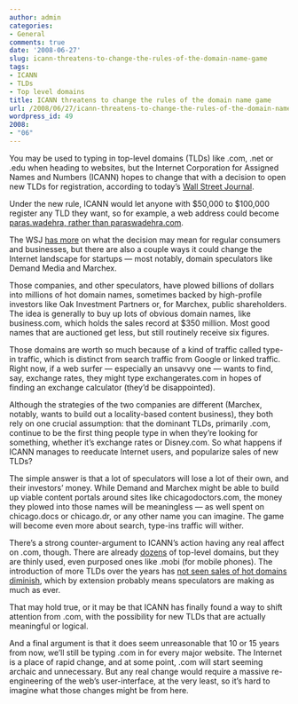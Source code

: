 ```yaml
---
author: admin
categories:
- General
comments: true
date: '2008-06-27'
slug: icann-threatens-to-change-the-rules-of-the-domain-name-game
tags:
- ICANN
- TLDs
- Top level domains
title: ICANN threatens to change the rules of the domain name game
url: /2008/06/27/icann-threatens-to-change-the-rules-of-the-domain-name-game
wordpress_id: 49
2008:
- "06"
---
```



You may be used to typing in top-level domains (TLDs) like .com, .net or .edu when heading to websites, but the Internet Corporation for Assigned Names and Numbers (ICANN) hopes to change that with a decision to open new TLDs for registration, according to today’s [Wall Street Journal](http://online.wsj.com/article/SB121443369987904939.html?mod=googlenews_wsj).  
  
Under the new rule, ICANN would let anyone with $50,000 to $100,000 register any TLD they want, so for example, a web address could become [paras.wadehra, rather than paraswadehra.com](http://venturebeat.com/2008/06/26/icann-threatens-to-change-the-rules-of-the-domain-name-game/).  
  
The WSJ [has more](http://online.wsj.com/article/SB121443369987904939.html?mod=googlenews_wsj) on what the decision may mean for regular consumers and businesses, but there are also a couple ways it could change the Internet landscape for startups — most notably, domain speculators like Demand Media and Marchex.  
  
Those companies, and other speculators, have plowed billions of dollars into millions of hot domain names, sometimes backed by high-profile investors like Oak Investment Partners or, for Marchex, public shareholders. The idea is generally to buy up lots of obvious domain names, like business.com, which holds the sales record at $350 million. Most good names that are auctioned get less, but still routinely receive six figures.  
  
Those domains are worth so much because of a kind of traffic called type-in traffic, which is distinct from search traffic from Google or linked traffic. Right now, if a web surfer — especially an unsavvy one — wants to find, say, exchange rates, they might type exchangerates.com in hopes of finding an exchange calculator (they’d be disappointed).   
  
Although the strategies of the two companies are different (Marchex, notably, wants to build out a locality-based content business), they both rely on one crucial assumption: that the dominant TLDs, primarily .com, continue to be the first thing people type in when they’re looking for something, whether it’s exchange rates or Disney.com. So what happens if ICANN manages to reeducate Internet users, and popularize sales of new TLDs?  
  
The simple answer is that a lot of speculators will lose a lot of their own, and their investors’ money. While Demand and Marchex might be able to build up viable content portals around sites like chicagodoctors.com, the money they plowed into those names will be meaningless — as well spent on chicago.docs or chicago.dr, or any other name you can imagine. The game will become even more about search, type-ins traffic will wither.  
  
There’s a strong counter-argument to ICANN’s action having any real affect on .com, though. There are already [dozens](http://en.wikipedia.org/wiki/List_of_Internet_top-level_domains) of top-level domains, but they are thinly used, even purposed ones like .mobi (for mobile phones). The introduction of more TLDs over the years has [not seen sales of hot domains diminish](http://www.dnjournal.com/ytd-sales-charts.htm), which by extension probably means speculators are making as much as ever.

That may hold true, or it may be that ICANN has finally found a way to shift attention from .com, with the possibility for new TLDs that are actually meaningful or logical.  
  
And a final argument is that it does seem unreasonable that 10 or 15 years from now, we’ll still be typing .com in for every major website. The Internet is a place of rapid change, and at some point, .com will start seeming archaic and unnecessary. But any real change would require a massive re-engineering of the web’s user-interface, at the very least, so it’s hard to imagine what those changes might be from here.
